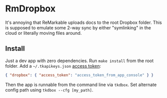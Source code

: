 
# RmDropbox

It's annoying that ReMarkable uploads docs to the root Dropbox folder.
This is supposed to emulate some 2-way sync by either "symlinking" in the cloud
or literally moving files around.


## Install

Just a dev app with zero dependencies. Run `make install` from the root folder.
Add a `~/.tkapikeys.json` [access token](https://www.dropbox.com/developers/apps/info/):
```json
{ "dropbox": { "access_token": "access_token_from_app_console" } }
```

Then the app is runnable from the command line via `tkdbox`.
Set alternate config path using `tkdbox --cfg [my_path]`.

